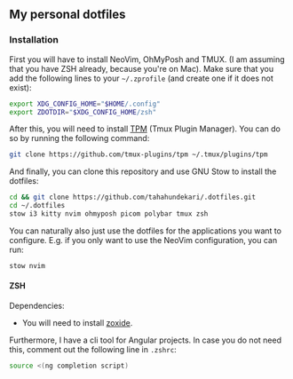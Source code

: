 ## My personal dotfiles

### Installation
First you will have to install NeoVim, OhMyPosh and TMUX. (I am assuming that you have ZSH already, because you're on Mac).
Make sure that you add the following lines to your `~/.zprofile` (and create one if it does not exist):
```bash
export XDG_CONFIG_HOME="$HOME/.config"
export ZDOTDIR="$XDG_CONFIG_HOME/zsh"
```
After this, you will need to install [TPM](https://github.com/tmux-plugins/tpm) (Tmux Plugin Manager). You can do so by running the following command:
```bash
git clone https://github.com/tmux-plugins/tpm ~/.tmux/plugins/tpm
```
And finally, you can clone this repository and use GNU Stow to install the dotfiles:
```bash
cd && git clone https://github.com/tahahundekari/.dotfiles.git
cd ~/.dotfiles
stow i3 kitty nvim ohmyposh picom polybar tmux zsh
```
You can naturally also just use the dotfiles for the applications you want to configure. E.g. if you only want to use the NeoVim configuration, you can run:
```bash
stow nvim
```
#### ZSH
Dependencies:
- You will need to install [zoxide](https://github.com/ajeetdsouza/zoxide).

Furthermore, I have a cli tool for Angular projects. In case you do not need this, comment out the following line in `.zshrc`:
```bash
source <(ng completion script)
```

